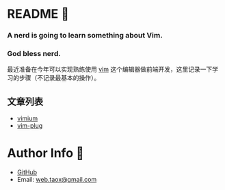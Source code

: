 # README 📑

### **A nerd is going to learn something about Vim.**

### **God bless nerd.**

最近准备在今年可以实现熟练使用 [vim](https://www.vim.org) 这个编辑器做前端开发，这里记录一下学习的步骤（不记录最基本的操作）。

## 文章列表

* [vimium](./documents/vimium.md)
* [vim-plug](./documents/vim-plug.md)

# Author Info 🦉

* [GitHub](https://github.com/Tao-Quixote)
* Email: <web.taox@gmail.com>
